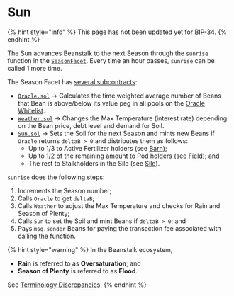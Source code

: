 # Sun

{% hint style="info" %}
This page has not been updated yet for [BIP-34](https://arweave.net/R_tBcwBU09nKXdfgHXJSKO7uM4xmWdI_B8522JsVI5I).
{% endhint %}

The Sun advances Beanstalk to the next Season through the `sunrise` function in the [`SeasonFacet`](season-facet.md). Every time an hour passes, `sunrise` can be called 1 more time.

The Season Facet has [several subcontracts](https://github.com/BeanstalkFarms/Beanstalk/tree/master/protocol/contracts/beanstalk/sun/SeasonFacet):

* [`Oracle.sol`](https://github.com/BeanstalkFarms/Beanstalk/blob/master/protocol/contracts/farm/facets/SeasonFacet/Oracle.sol) -> Calculates the time weighted average number of Beans that Bean is above/below its value peg in all pools on the [Oracle Whitelist](https://docs.bean.money/farm/sun#oracle-whitelist).
* [`Weather.sol`](https://github.com/BeanstalkFarms/Beanstalk/blob/master/protocol/contracts/farm/facets/SeasonFacet/Weather.sol) -> Changes the Max Temperature (interest rate) depending on the Bean price, debt level and demand for Soil.
* [`Sun.sol`](https://github.com/BeanstalkFarms/Beanstalk/blob/master/protocol/contracts/farm/facets/SeasonFacet/Sun.sol) -> Sets the Soil for the next Season and mints new Beans if `Oracle` returns `deltaB > 0` and distributes them as follows:
  * Up to 1/3 to Active Fertilizer holders (see [Barn](../barn/));
  * Up to 1/2 of the remaining amount to Pod holders (see [Field](../field/)); and
  * The rest to Stalkholders in the Silo (see [Silo](../silo/)).

`sunrise` does the following steps:

1. Increments the Season number;
2. Calls `Oracle` to get `deltaB`;
3. Calls `Weather` to adjust the Max Temperature and checks for Rain and Season of Plenty;
4. Calls `Sun` to set the Soil and mint Beans if `deltaB > 0`; and
5. Pays `msg.sender` Beans for paying the transaction fee associated with calling the function.

{% hint style="warning" %}
In the Beanstalk ecosystem,&#x20;

* **Rain** is referred to as **Oversaturation**; and
* **Season of Plenty** is referred to as **Flood**.&#x20;

See [Terminology Discrepancies](../../misc/terminology-discrepancies.md).
{% endhint %}
